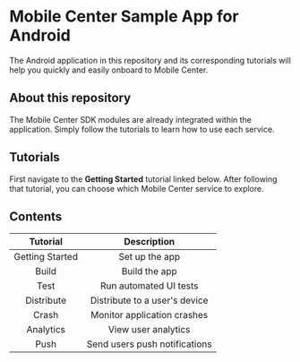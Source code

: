 # Mobile Center Sample App for Android 
The Android application in this repository and its corresponding tutorials will help you quickly and easily onboard to Mobile Center.

## About this repository
The Mobile Center SDK modules are already integrated within the application. Simply follow the tutorials to learn how to use each service.

## Tutorials
First navigate to the **Getting Started** tutorial linked below. After following that tutorial, you can choose which Mobile Center service to explore. 

## Contents

| Tutorial | Description |
| :-: |:-:| 
| Getting Started | Set up the app |
| Build | Build the app |
| Test | Run automated UI tests |
| Distribute| Distribute to a user's device |
| Crash | Monitor application crashes |
| Analytics | View user analytics |
| Push | Send users push notifications |
